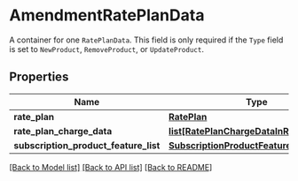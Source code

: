 # AmendmentRatePlanData

A container for one `RatePlanData`. This field is only required if the `Type` field is set to `NewProduct`, `RemoveProduct`, or `UpdateProduct`. 
## Properties
Name | Type | Description | Notes
------------ | ------------- | ------------- | -------------
**rate_plan** | [**RatePlan**](RatePlan.md) |  | 
**rate_plan_charge_data** | [**list[RatePlanChargeDataInRatePlanData]**](RatePlanChargeDataInRatePlanData.md) |  | [optional] 
**subscription_product_feature_list** | [**SubscriptionProductFeatureList**](SubscriptionProductFeatureList.md) |  | [optional] 

[[Back to Model list]](../README.md#documentation-for-models) [[Back to API list]](../README.md#documentation-for-api-endpoints) [[Back to README]](../README.md)


